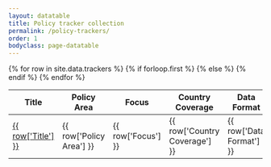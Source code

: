 ```yaml
---
layout: datatable
title: Policy tracker collection
permalink: /policy-trackers/
order: 1
bodyclass: page-datatable
---
```


<table>
  {% for row in site.data.trackers %}
    {% if forloop.first %}
    <thead>
      <tr>
        <th>Title</th>
        <th>Policy Area</th>
        <th>Focus</th>
        <th>Country Coverage</th>
        <th>Data Format</th>
        <th>Authors</th>       
        <th class="type">Type</th>
      </tr>
    </thead>
    {% else %}
    <tbody>
      <tr>
        <td>
          <a href="{{row['Link']}}">
            {{ row['Title'] }}
          </a>
        </td>
        <td class="policy-area">
          {{ row['Policy Area'] }}
        </td>
        <td class="focus">
          {{ row['Focus'] }}
        </td>
        <td class="country-coverage">
          {{ row['Country Coverage'] }}
        </td>
        <td class="data-format">
          {{ row['Data Format'] }}
        </td>
        <td class="authors">
          {{ row['Authors'] }}
        </td>
        <td class="type">
          {{ row['Type'] }}
        </td>
      </tr>
    </tbody>
    {% endif %}
  {% endfor %}
</table>
